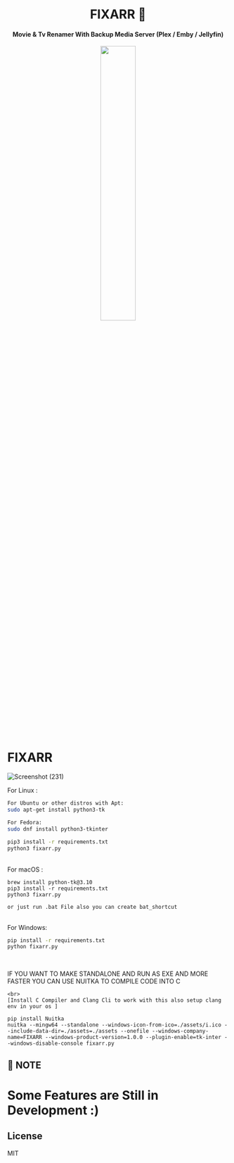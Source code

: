                                                                 
<h1 align="center"> FIXARR 🏹 </h1>

<h4 align="center"> Movie & Tv Renamer With Backup Media Server (Plex / Emby / Jellyfin)</h4>


<p style="text-align:center;" align="center">
  <img align="center" src="https://user-images.githubusercontent.com/127573781/230660856-13721628-6b2c-4f25-bb9d-ea1f9ee82f0d.png" height="40%" width="40%" />
</p>


# FIXARR

![Screenshot (231)](https://user-images.githubusercontent.com/127573781/230511871-3b343e7d-42a3-4a4e-9f0d-c52e9cb0470f.png)



For Linux :

```bash
For Ubuntu or other distros with Apt:
sudo apt-get install python3-tk

For Fedora:
sudo dnf install python3-tkinter

pip3 install -r requirements.txt
python3 fixarr.py
```
<br>  
For macOS :

```terminal
brew install python-tk@3.10
pip3 install -r requirements.txt
python3 fixarr.py

or just run .bat File also you can create bat_shortcut
```
<br>
For Windows:

```cmd
pip install -r requirements.txt
python fixarr.py
```

<br>

IF YOU WANT TO MAKE STANDALONE AND RUN AS EXE AND MORE FASTER YOU CAN USE NUITKA TO COMPILE CODE INTO C


```compile
<br>
[Install C Compiler and Clang Cli to work with this also setup clang env in your os ]

pip install Nuitka
nuitka --mingw64 --standalone --windows-icon-from-ico=./assets/i.ico --include-data-dir=./assets=./assets --onefile --windows-company-name=FIXARR --windows-product-version=1.0.0 --plugin-enable=tk-inter --windows-disable-console fixarr.py
```

## 🏮 NOTE
# Some Features are Still in Development :)

## License

MIT
